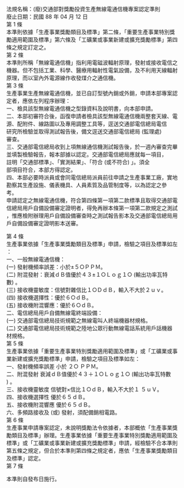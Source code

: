法規名稱：(廢)交通部對獎勵投資生產無線電通信機專案認定準則  
廢止日期：民國 88 年 04 月 12 日  
第 1 條  
本準則依據「生產事業獎勵類目及標準」第二條，「重要生產事業特別獎  
勵適用範圍及標準」第六條及「工礦業或事業新建或擴充獎勵標準」第四  
條之規定訂定之。  
第 2 條  
本準則所稱「無線電通信機」指利用電磁波輻射原理，發射或接收電信之  
機器。但不包括工業、科學、醫療用輻射性電氣設備，及不利用天線輻射  
原理，而以室內外電源線作收發煤介之通信機。  
第 3 條  
生產事業生產無線電通信機，並已自訂型號內銷或外銷，申請本部專案認  
定者，應依左列程序辦理：  
一、檢具該型無線電通信機之型錄資料及說明書，向本部申請。  
二、本部初審符合後，函復申請者檢具該型無線電通信機兩整套天線、電  
源、配附件、線路圖以及專用調整工具等，逕送交通部電信總局電信  
研究所檢驗並取得測試報告後，備文逕送交通部電信總局 (監理處)  
審查。  
三、交通部電信總局收到上項無線通信機測試報告後，於一週內審查完畢  
並填製檢驗報告，報本部據以認定。交通部電信總局應就每一項目，  
註明「交通部標準」、「實測結果」、「符合 (或不符合) 」。須全  
部項目符合，本部方得認定。  
四、本部必要時派員或會同電信總局派員前往申請之生產事業工廠，實地  
勘察其生產設施、儀表機具、人員素質及品管制度等，以為認定之參  
考。  
申請認定之無線電通信機，符合第四條第一項第二款標準且取得交通部電  
信總局用戶自備設備審定證明者，得免再辦本條第一項第二款規定之測試  
，惟應檢附辦理用戶自備設備審查時之測試報告影本及交通部電信總局用  
戶自備設備審定證明影本送審。  


第 4 條  
生產事業依據「生產事業獎勵類目及標準」申請，檢驗之項目及標準如左  
：  
一、一般無線電通信機：  
(一) 發射機頻率誤差：小於±５○ＰＰＭ。  
(二) 附混發射：衰減ｄＢ值優於４３±１○Ｌｏｇ１○ (輸出功率瓦特  
數) 。  
(三) 接收機靈敏度：信號對雜信比１○ＤｄＢ，輸入不大於２ｕｖ。  
(四) 接收機選擇性：優於６○ｄＢ。  
(五) 接收機附混響應：優於６○ｄＢ。  
二、電信總局用戶自備無線電終端設備：  
(一) 交通部電信總局技術規範之無線電叫人終端機器材規格。  
(二) 交通部電信總局技術規範之陸地公眾行動無線電話系統用戶話機器  
材規格。  
第 5 條  
生產事業依據「重要生產事業特別獎勵適用範圍及標準」或「工礦業或事  
業新建或擴充獎勵標準」申請，檢驗之項目及標準如左：  
一、發射機頻率誤差 小於 ２○ ＰＰＭ。  
二、附混發射 衰減ｄＢ值優於４３＋１○Ｌｏｇ１○ (輸出功率瓦特數  
) 。  
三、接收機靈敏度 信號對×信比１○ｄＢ，輸入不大於１ ５ｕＶ。  
四、接收機選擇性 優於６５ｄＢ。  
五、接收機附混響應 優於６５ｄＢ。  
六、多頻路接收及 (或) 發射，須配備銷相電路。  
第 6 條  
生產事業申請專案認定，未說明獎勵法令依據者，本部概依「生產事業獎  
勵類目及標準」辦理。生產事業依據「重要生產事業特別獎勵適用範圍及  
標準」或「工礦業或事業新建或擴充獎勵標準」申請，經檢驗不合本準則  
第五條之規定，但合於本準則第四條之規定者，應依「生產事業獎勵類目  
及標準」認定。  
第 7 條  


本準則自發布日施行。  


